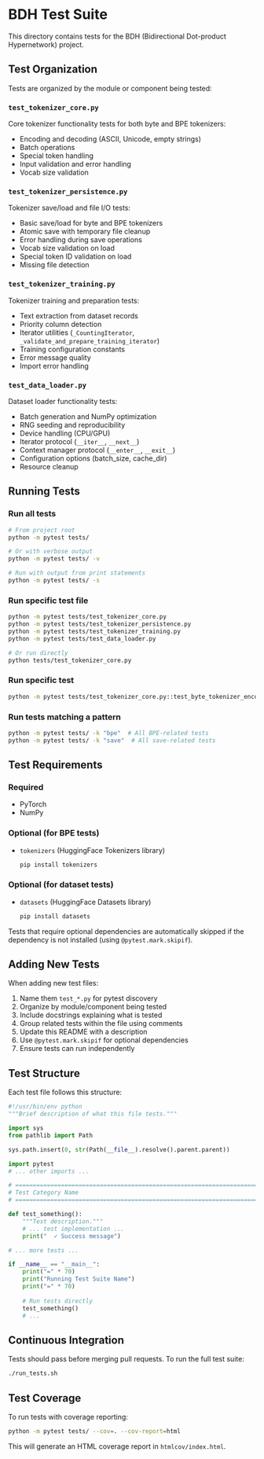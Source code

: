 # BDH Test Suite

This directory contains tests for the BDH (Bidirectional Dot-product Hypernetwork) project.

## Test Organization

Tests are organized by the module or component being tested:

### `test_tokenizer_core.py`
Core tokenizer functionality tests for both byte and BPE tokenizers:
- Encoding and decoding (ASCII, Unicode, empty strings)
- Batch operations
- Special token handling
- Input validation and error handling
- Vocab size validation

### `test_tokenizer_persistence.py`
Tokenizer save/load and file I/O tests:
- Basic save/load for byte and BPE tokenizers
- Atomic save with temporary file cleanup
- Error handling during save operations
- Vocab size validation on load
- Special token ID validation on load
- Missing file detection

### `test_tokenizer_training.py`
Tokenizer training and preparation tests:
- Text extraction from dataset records
- Priority column detection
- Iterator utilities (`_CountingIterator`, `_validate_and_prepare_training_iterator`)
- Training configuration constants
- Error message quality
- Import error handling

### `test_data_loader.py`
Dataset loader functionality tests:
- Batch generation and NumPy optimization
- RNG seeding and reproducibility
- Device handling (CPU/GPU)
- Iterator protocol (`__iter__`, `__next__`)
- Context manager protocol (`__enter__`, `__exit__`)
- Configuration options (batch_size, cache_dir)
- Resource cleanup

## Running Tests

### Run all tests
```bash
# From project root
python -m pytest tests/

# Or with verbose output
python -m pytest tests/ -v

# Run with output from print statements
python -m pytest tests/ -s
```

### Run specific test file
```bash
python -m pytest tests/test_tokenizer_core.py
python -m pytest tests/test_tokenizer_persistence.py
python -m pytest tests/test_tokenizer_training.py
python -m pytest tests/test_data_loader.py

# Or run directly
python tests/test_tokenizer_core.py
```

### Run specific test
```bash
python -m pytest tests/test_tokenizer_core.py::test_byte_tokenizer_encode_decode_ascii
```

### Run tests matching a pattern
```bash
python -m pytest tests/ -k "bpe"  # All BPE-related tests
python -m pytest tests/ -k "save"  # All save-related tests
```

## Test Requirements

### Required
- PyTorch
- NumPy

### Optional (for BPE tests)
- `tokenizers` (HuggingFace Tokenizers library)
  ```bash
  pip install tokenizers
  ```

### Optional (for dataset tests)
- `datasets` (HuggingFace Datasets library)
  ```bash
  pip install datasets
  ```

Tests that require optional dependencies are automatically skipped if the dependency is not installed (using `@pytest.mark.skipif`).

## Adding New Tests

When adding new test files:
1. Name them `test_*.py` for pytest discovery
2. Organize by module/component being tested
3. Include docstrings explaining what is tested
4. Group related tests within the file using comments
5. Update this README with a description
6. Use `@pytest.mark.skipif` for optional dependencies
7. Ensure tests can run independently

## Test Structure

Each test file follows this structure:
```python
#!/usr/bin/env python
"""Brief description of what this file tests."""

import sys
from pathlib import Path

sys.path.insert(0, str(Path(__file__).resolve().parent.parent))

import pytest
# ... other imports ...

# ============================================================================
# Test Category Name
# ============================================================================

def test_something():
    """Test description."""
    # ... test implementation ...
    print("  ✓ Success message")

# ... more tests ...

if __name__ == "__main__":
    print("=" * 70)
    print("Running Test Suite Name")
    print("=" * 70)
    
    # Run tests directly
    test_something()
    # ...
```

## Continuous Integration

Tests should pass before merging pull requests. To run the full test suite:
```bash
./run_tests.sh
```

## Test Coverage

To run tests with coverage reporting:
```bash
python -m pytest tests/ --cov=. --cov-report=html
```

This will generate an HTML coverage report in `htmlcov/index.html`.

